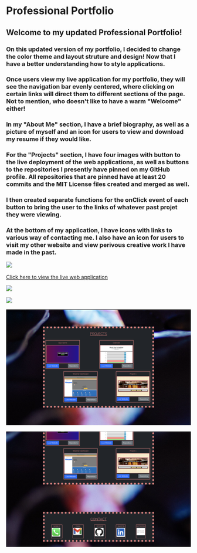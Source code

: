# Professional Portfolio 

## Welcome to my updated Professional Portfolio!

### On this updated version of my portfolio, I decided to change the color theme and layout struture and design! Now that I have a better understanding how to style applications. 

### Once users view my live application for my portfolio, they will see the navigation bar evenly centered, where clicking on certain links will direct them to different sections of the page. Not to mention, who doesn't like to have a warm "Welcome" either!

### In my "About Me" section, I have a brief biography, as well as a picture of myself and an icon for users to view and download my resume if they would like. 

### For the "Projects" section, I have four images with button to the live deployment of the web applications, as well as buttons to the repositories I presently have pinned on my GitHub profile. All repositories that are pinned have at least 20 commits and the MIT License files created and merged as well. 

### I then created separate functions for the onClick event of each button to bring the user to the links of whatever past projet they were viewing.

### At the bottom of my application, I have icons with links to various way of contacting me. I also have an icon for users to visit my other website and view perivous creative work I have made in the past.

![](https://img.shields.io/badge/License-MIT-yellowgreen)

[Click here to view the live web application](https://jadehuynh.github.io/professional-portfolio/)

![](./assets/images/welcome.png)

![](./assets/images/aboutme.png)

![](./assets/images/prjsection.png)

![](./assets/images/contct.png)